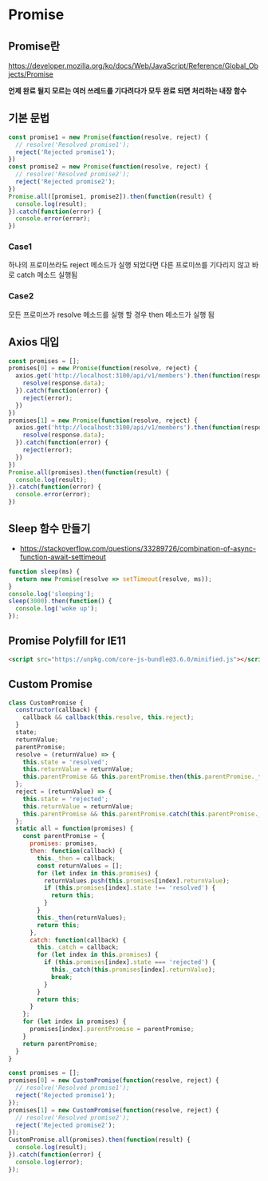 # Promise

## Promise란
https://developer.mozilla.org/ko/docs/Web/JavaScript/Reference/Global_Objects/Promise

**언제 완료 될지 모르는 여러 쓰레드를 기다려다가 모두 완료 되면 처리하는 내장 함수**

## 기본 문법
```js
const promise1 = new Promise(function(resolve, reject) {
  // resolve('Resolved promise1');
  reject('Rejected promise1');
})
const promise2 = new Promise(function(resolve, reject) {
  // resolve('Resolved promise2');
  reject('Rejected promise2');
})
Promise.all([promise1, promise2]).then(function(result) {
  console.log(result);
}).catch(function(error) {
  console.error(error);
})
```

### Case1
하나의 프로미쓰라도 reject 메소드가 실행 되었다면 다른 프로미쓰를 기다리지 않고 바로 catch 메소드 실행됨

### Case2
모든 프로미쓰가 resolve 메소드를 실행 할 경우 then 메소드가 실행 됨

## Axios 대입
```js
const promises = [];
promises[0] = new Promise(function(resolve, reject) {
  axios.get('http://localhost:3100/api/v1/members').then(function(response) {
    resolve(response.data);
  }).catch(function(error) {
    reject(error);
  })
})
promises[1] = new Promise(function(resolve, reject) {
  axios.get('http://localhost:3100/api/v1/members').then(function(response) {
    resolve(response.data);
  }).catch(function(error) {
    reject(error);
  })
})
Promise.all(promises).then(function(result) {
  console.log(result);
}).catch(function(error) {
  console.error(error);
})
```

## Sleep 함수 만들기
* https://stackoverflow.com/questions/33289726/combination-of-async-function-await-settimeout
```js
function sleep(ms) {
  return new Promise(resolve => setTimeout(resolve, ms));
}
console.log('sleeping');
sleep(3000).then(function() {
  console.log('woke up');
});
```

## Promise Polyfill for IE11
```html
<script src="https://unpkg.com/core-js-bundle@3.6.0/minified.js"></script>
```

## Custom Promise
```js
class CustomPromise {
  constructor(callback) {
    callback && callback(this.resolve, this.reject);
  }
  state;
  returnValue;
  parentPromise;
  resolve = (returnValue) => {
    this.state = 'resolved';
    this.returnValue = returnValue;
    this.parentPromise && this.parentPromise.then(this.parentPromise._then);
  };
  reject = (returnValue) => {
    this.state = 'rejected';
    this.returnValue = returnValue;
    this.parentPromise && this.parentPromise.catch(this.parentPromise._catch);
  };
  static all = function(promises) {
    const parentPromise = {
      promises: promises,
      then: function(callback) {
        this._then = callback;
        const returnValues = [];
        for (let index in this.promises) {
          returnValues.push(this.promises[index].returnValue);
          if (this.promises[index].state !== 'resolved') {
            return this;
          }
        }
        this._then(returnValues);
        return this;
      },
      catch: function(callback) {
        this._catch = callback;
        for (let index in this.promises) {
          if (this.promises[index].state === 'rejected') {
            this._catch(this.promises[index].returnValue);
            break;
          }
        }
        return this;
      }
    };
    for (let index in promises) {
      promises[index].parentPromise = parentPromise;
    }
    return parentPromise;
  }
}
```
```js
const promises = [];
promises[0] = new CustomPromise(function(resolve, reject) {
  // resolve('Resolved promise1');
  reject('Rejected promise1');
});
promises[1] = new CustomPromise(function(resolve, reject) {
  // resolve('Resolved promise2');
  reject('Rejected promise2');
});
CustomPromise.all(promises).then(function(result) {
  console.log(result);
}).catch(function(error) {
  console.log(error);
});
```
